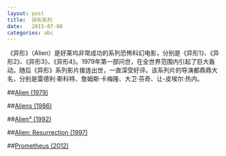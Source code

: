 ```yaml
---
layout: post
title:  异形系列  
date:   2015-07-08  
categories: abc  
---
```


《异形》（Alien）是好莱坞非常成功的系列恐怖科幻电影，分别是《异形1》、《异形2》、《异形3》、《异形4》。1979年第一部问世，在全世界范围内引起了巨大轰动。随后《异形》系列影片接连出世，一直深受好评。该系列片的导演都鼎鼎大名，分别是雷德利·斯科特、詹姆斯·卡梅隆、大卫·芬奇、让-皮埃尔·热内。  

##[Alien (1979)]( http://movie.douban.com/subject/1300868)  

##[Aliens (1986)](http://movie.douban.com/subject/1293792)  

##[Alien³ (1992) ](http://movie.douban.com/subject/1297929)  

##[Alien: Resurrection  (1997) ](http://movie.douban.com/subject/1299153)  

##[Prometheus (2012)](http://movie.douban.com/subject/3771562)  

